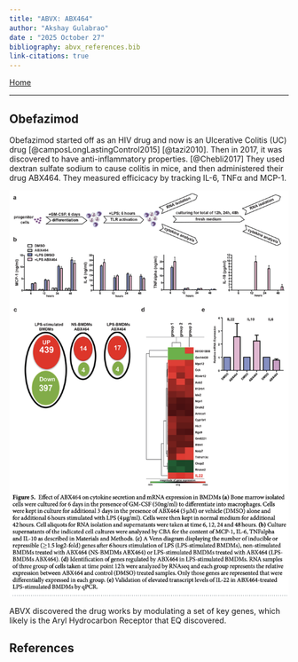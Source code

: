 ```yaml
---
title: "ABVX: ABX464"
author: "Akshay Gulabrao"
date : "2025 October 27"
bibliography: abvx_references.bib
link-citations: true
---
```


[Home](./index.html)

---

## Obefazimod

Obefazimod started off as an HIV drug and now is an Ulcerative Colitis (UC) drug [@camposLongLastingControl2015] [@tazi2010]. Then in 2017, it was discovered to have anti-inflammatory properties. [@Chebli2017] They used dextran sulfate sodium to cause colitis in mice, and then administered their drug ABX464. They measured efficicacy by tracking IL-6, TNFα and MCP-1.

![](./media/campos_fig5.png)

ABVX discovered the drug works by modulating a set of key genes, which likely is the Aryl Hydrocarbon Receptor that EQ discovered. 

## References
